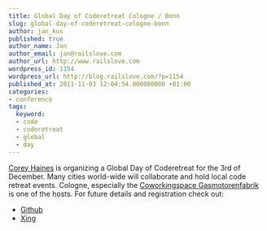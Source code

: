 ```yaml
---
title: Global Day of Coderetreat Cologne / Bonn
slug: global-day-of-coderetreat-cologne-bonn
author: jan_kus
published: true
author_name: Jan
author_email: jan@railslove.com
author_url: http://www.railslove.com
wordpress_id: 1154
wordpress_url: http://blog.railslove.com/?p=1154
published_at: 2011-11-03 12:04:54.000000000 +01:00
categories:
- conference
tags:
  keyword:
  - code
  - coderetreat
  - global
  - day
---
```

<a href="http://coreyhaines.com/">Corey Haines</a> is organizing a Global Day of Coderetreat for the 3rd of December. Many cities world-wide will collaborate and hold local code retreat events. Cologne, especially the <a href="http://www.coworkingcologne.de/tag/gasmotorenfabrik">Coworkingspace Gasmotorenfabrik</a> is one of the hosts. For future details and registration check out:

<ul>
	<li><a href="https://github.com/coreyhaines/coderetreat/wiki/Cologne">Github</li>
	<li><a href="https://www.xing.com/events/global-day-coderetreat-cologne-bonn-821294">Xing</li>
</ul>

